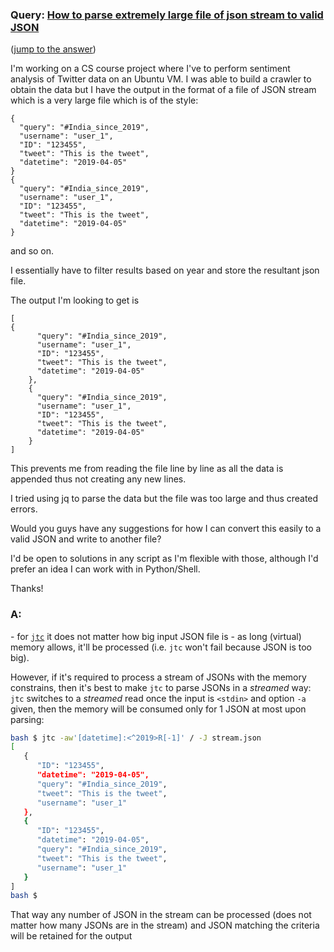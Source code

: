 ### Query: [How to parse extremely large file of json stream to valid JSON](https://stackoverflow.com/questions/59962659/how-to-parse-extremely-large-file-of-json-stream-to-valid-json)
([jump to the answer](https://github.com/ldn-softdev/stackoverflow-json/blob/master/lib/How%20to%20parse%20extremely%20large%20file%20of%20json%20stream%20to%20valid%20JSON.md#a))

I'm working on a CS course project where I've to perform sentiment analysis of Twitter data on an Ubuntu VM. I was able to build a crawler to obtain the data but I have the output in the format of a file of JSON stream which is a very large file which is of the style:

    {
      "query": "#India_since_2019",
      "username": "user_1",
      "ID": "123455",
      "tweet": "This is the tweet",
      "datetime": "2019-04-05"
    }
    {
      "query": "#India_since_2019",
      "username": "user_1",
      "ID": "123455",
      "tweet": "This is the tweet",
      "datetime": "2019-04-05"
    }

and so on.

I essentially have to filter results based on year and store the resultant json file.

The output I'm looking to get is
```
[
{
      "query": "#India_since_2019",
      "username": "user_1",
      "ID": "123455",
      "tweet": "This is the tweet",
      "datetime": "2019-04-05"
    },
    {
      "query": "#India_since_2019",
      "username": "user_1",
      "ID": "123455",
      "tweet": "This is the tweet",
      "datetime": "2019-04-05"
    }
]
```

This prevents me from reading the file line by line as all the data is appended thus not creating any new lines. 

I tried using jq to parse the data but the file was too large and thus created errors.

Would you guys have any suggestions for how I can convert this easily to a valid JSON and write to another file?

I'd be open to solutions in any script as I'm flexible with those, although I'd prefer an idea I can work with in Python/Shell.

Thanks!

### A:
\- for [`jtc`](https://github.com/ldn-softdev/jtc) it does not matter how big input JSON file is - as long (virtual) memory allows,
it'll be processed (i.e. `jtc` won't fail because JSON is too big).

However, if it's required to process a stream of JSONs with the memory constrains, then it's best to make `jtc` to parse JSONs
in a _streamed_ way: `jtc` switches to a _streamed_ read once the input is `<stdin>` and option `-a` given, then the memory will be
consumed only for 1 JSON at most upon parsing:
```bash
bash $ jtc -aw'[datetime]:<^2019>R[-1]' / -J stream.json
[
   {
      "ID": "123455",
      "datetime": "2019-04-05",
      "query": "#India_since_2019",
      "tweet": "This is the tweet",
      "username": "user_1"
   },
   {
      "ID": "123455",
      "datetime": "2019-04-05",
      "query": "#India_since_2019",
      "tweet": "This is the tweet",
      "username": "user_1"
   }
]
bash $ 
```

That way any number of JSON in the stream can be processed (does not matter how many JSONs are in the stream) and JSON matching 
the criteria will be retained for the output



